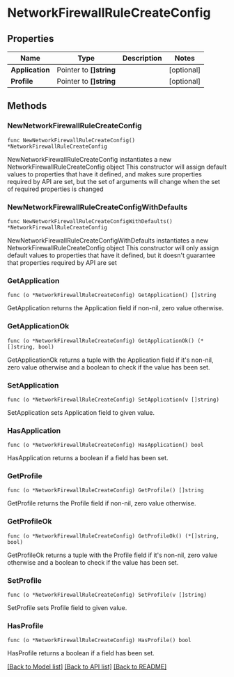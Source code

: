 # NetworkFirewallRuleCreateConfig

## Properties

Name | Type | Description | Notes
------------ | ------------- | ------------- | -------------
**Application** | Pointer to **[]string** |  | [optional] 
**Profile** | Pointer to **[]string** |  | [optional] 

## Methods

### NewNetworkFirewallRuleCreateConfig

`func NewNetworkFirewallRuleCreateConfig() *NetworkFirewallRuleCreateConfig`

NewNetworkFirewallRuleCreateConfig instantiates a new NetworkFirewallRuleCreateConfig object
This constructor will assign default values to properties that have it defined,
and makes sure properties required by API are set, but the set of arguments
will change when the set of required properties is changed

### NewNetworkFirewallRuleCreateConfigWithDefaults

`func NewNetworkFirewallRuleCreateConfigWithDefaults() *NetworkFirewallRuleCreateConfig`

NewNetworkFirewallRuleCreateConfigWithDefaults instantiates a new NetworkFirewallRuleCreateConfig object
This constructor will only assign default values to properties that have it defined,
but it doesn't guarantee that properties required by API are set

### GetApplication

`func (o *NetworkFirewallRuleCreateConfig) GetApplication() []string`

GetApplication returns the Application field if non-nil, zero value otherwise.

### GetApplicationOk

`func (o *NetworkFirewallRuleCreateConfig) GetApplicationOk() (*[]string, bool)`

GetApplicationOk returns a tuple with the Application field if it's non-nil, zero value otherwise
and a boolean to check if the value has been set.

### SetApplication

`func (o *NetworkFirewallRuleCreateConfig) SetApplication(v []string)`

SetApplication sets Application field to given value.

### HasApplication

`func (o *NetworkFirewallRuleCreateConfig) HasApplication() bool`

HasApplication returns a boolean if a field has been set.

### GetProfile

`func (o *NetworkFirewallRuleCreateConfig) GetProfile() []string`

GetProfile returns the Profile field if non-nil, zero value otherwise.

### GetProfileOk

`func (o *NetworkFirewallRuleCreateConfig) GetProfileOk() (*[]string, bool)`

GetProfileOk returns a tuple with the Profile field if it's non-nil, zero value otherwise
and a boolean to check if the value has been set.

### SetProfile

`func (o *NetworkFirewallRuleCreateConfig) SetProfile(v []string)`

SetProfile sets Profile field to given value.

### HasProfile

`func (o *NetworkFirewallRuleCreateConfig) HasProfile() bool`

HasProfile returns a boolean if a field has been set.


[[Back to Model list]](../README.md#documentation-for-models) [[Back to API list]](../README.md#documentation-for-api-endpoints) [[Back to README]](../README.md)


